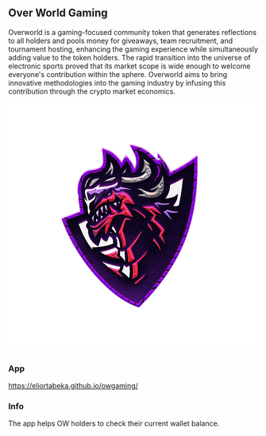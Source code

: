 ## Over World Gaming

Overworld is a gaming-focused community token that generates reflections to all holders and pools money for giveaways, team recruitment, and tournament hosting, enhancing the gaming experience while simultaneously adding value to the token holders. The rapid transition into the universe of electronic sports proved that its market scope is wide enough to welcome everyone's contribution within the sphere. Overworld aims to bring innovative methodologies into the gaming industry by infusing this contribution through the crypto market economics.

![ow-symbol](ow.png)

### App
https://eliortabeka.github.io/owgaming/

### Info
The app helps OW holders to check their current wallet balance.
